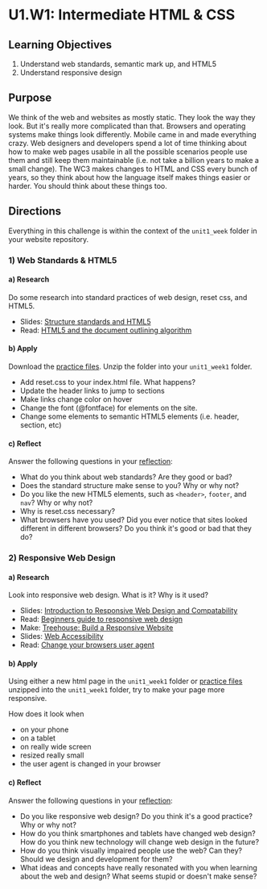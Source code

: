 # U1.W1: Intermediate HTML & CSS



## Learning Objectives
1. Understand web standards, semantic mark up, and HTML5
2. Understand responsive design


## Purpose

We think of the web and websites as mostly static. They look the way they look.  But it's really more complicated than that.  Browsers and operating systems make things look differently. Mobile came in and made everything crazy.  Web designers and developers spend a lot of time thinking about how to make web pages usabile in all the possible scenarios people use them and still keep them maintainable (i.e. not take a billion years to make a small change). The WC3 makes changes to HTML and CSS every bunch of years, so they think about how the language itself makes things easier or harder.  You should think about these things too.


## Directions

Everything in this challenge is within the context of the `unit1_week` folder in your website repository.


### 1) Web Standards & HTML5

#### a) Research

Do some research into standard practices of web design, reset css, and HTML5.

* Slides: [Structure standards and HTML5](http://girldevelopit.com/assets/intermediate-html-css/class1.html#/17)
* Read: [HTML5 and the document outlining algorithm](http://coding.smashingmagazine.com/2011/08/16/html5-and-the-document-outlining-algorithm/)


#### b) Apply
Download the [practice files](http://girldevelopit.com/assets/intermediate-html-css/class1.zip).  Unzip the folder into your `unit1_week1` folder.

* Add reset.css to your index.html file. What happens?
* Update the header links to jump to sections
* Make links change color on hover
* Change the font (@fontface) for elements on the site.
* Change some elements to semantic HTML5 elements (i.e. header, section, etc)

#### c) Reflect

Answer the following questions in your [reflection](../reflection.md):
* What do you think about web standards? Are they good or bad?
* Does the standard structure make sense to you? Why or why not?
* Do you like the new HTML5 elements, such as `<header>`, `footer`, and `nav`? Why or why not?
* Why is reset.css necessary? 
* What browsers have you used? Did you ever notice that sites looked different in different browsers? Do you think it's good or bad that they do?



### 2) Responsive Web Design

#### a) Research

Look into responsive web design.  What is it? Why is it used?

* Slides: [Introduction to Responsive Web Design and Compatability](http://girldevelopit.com/assets/intermediate-html-css/class4.html#/4/2)
* Read: [Beginners guide to responsive web design](http://blog.teamtreehouse.com/beginners-guide-to-responsive-web-design)
* Make: [Treehouse: Build a Responsive Website](http://teamtreehouse.com/library/build-a-responsive-website)
* Slides: [Web Accessibility](http://girldevelopit.com/assets/web-accessibility/index.html)
* Read: [Change your browsers user agent](http://osxdaily.com/2013/01/16/change-user-agent-chrome-safari-firefox/)


#### b) Apply

Using either a new html page in the `unit1_week1` folder or [practice files](http://girldevelopit.com/assets/intermediate-html-css/class4.zip) unzipped into the `unit1_week1` folder, try to make your page more responsive.  

How does it look when
* on your phone 
* on a tablet
* on really wide screen
* resized really small
* the user agent is changed in your browser

#### c) Reflect

Answer the following questions in your [reflection](../reflection.md):
* Do you like responsive web design?  Do you think it's a good practice? Why or why not?
* How do you think smartphones and tablets have changed web design? How do you think new technology will change web design in the future?
* How do you think visually impaired people use the web? Can they? Should we design and development for them?
* What ideas and concepts have really resonated with you when learning about the web and design? What seems stupid or doesn't make sense?

